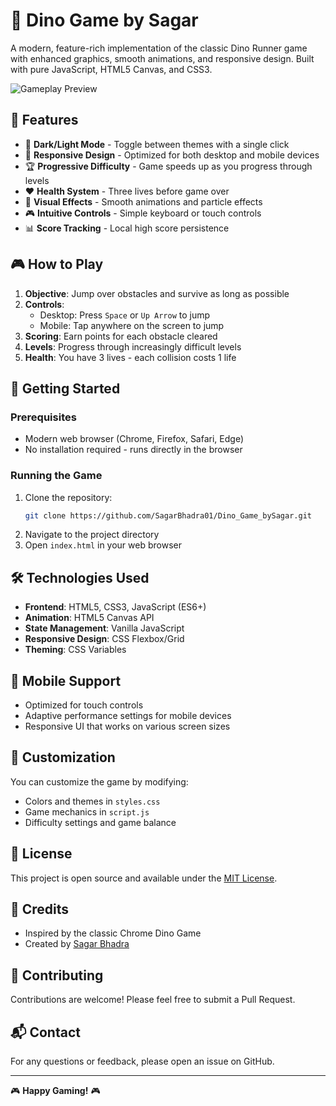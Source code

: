 # 🦖 Dino Game by Sagar

A modern, feature-rich implementation of the classic Dino Runner game with enhanced graphics, smooth animations, and responsive design. Built with pure JavaScript, HTML5 Canvas, and CSS3.

![Gameplay Preview](https://via.placeholder.com/800x400.png?text=Dino+Game+Preview)

## 🌟 Features

- 🎨 **Dark/Light Mode** - Toggle between themes with a single click
- 📱 **Responsive Design** - Optimized for both desktop and mobile devices
- 🏆 **Progressive Difficulty** - Game speeds up as you progress through levels
- ❤️ **Health System** - Three lives before game over
- 🌈 **Visual Effects** - Smooth animations and particle effects
- 🎮 **Intuitive Controls** - Simple keyboard or touch controls
- 📊 **Score Tracking** - Local high score persistence

## 🎮 How to Play

1. **Objective**: Jump over obstacles and survive as long as possible
2. **Controls**:
   - Desktop: Press `Space` or `Up Arrow` to jump
   - Mobile: Tap anywhere on the screen to jump
3. **Scoring**: Earn points for each obstacle cleared
4. **Levels**: Progress through increasingly difficult levels
5. **Health**: You have 3 lives - each collision costs 1 life

## 🚀 Getting Started

### Prerequisites
- Modern web browser (Chrome, Firefox, Safari, Edge)
- No installation required - runs directly in the browser

### Running the Game
1. Clone the repository:
   ```bash
   git clone https://github.com/SagarBhadra01/Dino_Game_bySagar.git
   ```
2. Navigate to the project directory
3. Open `index.html` in your web browser

## 🛠️ Technologies Used

- **Frontend**: HTML5, CSS3, JavaScript (ES6+)
- **Animation**: HTML5 Canvas API
- **State Management**: Vanilla JavaScript
- **Responsive Design**: CSS Flexbox/Grid
- **Theming**: CSS Variables

## 📱 Mobile Support

- Optimized for touch controls
- Adaptive performance settings for mobile devices
- Responsive UI that works on various screen sizes

## 🎨 Customization

You can customize the game by modifying:
- Colors and themes in `styles.css`
- Game mechanics in `script.js`
- Difficulty settings and game balance

## 📝 License

This project is open source and available under the [MIT License](LICENSE).

## 🙏 Credits

- Inspired by the classic Chrome Dino Game
- Created by [Sagar Bhadra](https://github.com/SagarBhadra01)

## 🤝 Contributing

Contributions are welcome! Please feel free to submit a Pull Request.

## 📬 Contact

For any questions or feedback, please open an issue on GitHub.

---

🎮 **Happy Gaming!** 🎮
